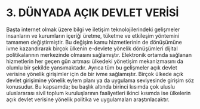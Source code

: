 # 3. DÜNYADA AÇIK DEVLET VERİSİ

Başta internet olmak üzere bilgi ve iletişim teknolojilerindeki gelişmeler insanların ve kurumların içeriği üretme, tüketme ve etkileşim yöntemini tamamen değiştirmiştir. Bu değişim kamu hizmetlerinin de dönüşümüne ivme kazandırarak birçok ülkenin e-devlete yönelik dönüşümleri dijital politikalarının merkezinde olmasını sağlamıştır. Elektronik ortamda sağlanan hizmetlerin her geçen gün artması ülkedeki yönetişim mekanizmasını da olumlu bir şekilde yansımaktadır. Ayrıca tüm bu gelişmeler açık devlet verisine yönelik girişimler için de bir ivme sağlamıştır. Birçok ülkede açık devlet girişimine yönelik eylem planı ya da uygulama seviyesinde girişim söz konusudur. Bu kapsamda; bu başlık altında birinci kısımda çok uluslu uluslararası sivil toplum kuruluşlarının faaliyetleri ikinci kısımda ise ülkelerin açık devlet verisine yönelik politika ve uygulamaları araştırılacaktır.




